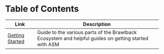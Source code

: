 # Table of Contents

| Link | Description |
| ---- | ----------- |
| [Getting Started](https://github.com/WhiteTPoison5/brawlback-wiki/blob/master/GETTING_STARTED.md) | Guide to the various parts of the Brawlback Ecosystem and helpful guides on getting started with ASM |
